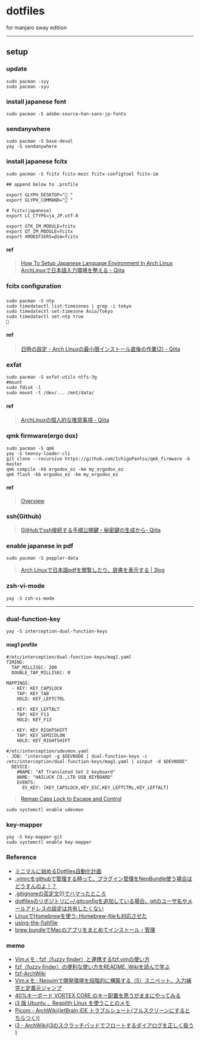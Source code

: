 # dotfiles
for manjaro sway edition

---

## setup

### update 
```
sudo pacman -syy
sudo pacman -syu
```

### install japanese font 
```
sudo pacman -S adobe-source-han-sans-jp-fonts
```

### sendanywhere
```
sudo pacman -S base-devel
yay -S sendanywhere
```

### install japanese fcitx 
```
sudo pacman -S fcitx fcitx-mozc fcitx-configtool fcitx-im
```

```
## append below to .profile 

export GLYPH_DESKTOP="󰄶 "
export GLYPH_COMMAND="󰆍 "

# fcitx(japanese)  
export LC_CTYPE=ja_JP.utf-8

export GTK_IM_MODULE=fcitx
export QT_IM_MODULE=fcitx
export XMODIFIERS=@im=fcitx

```

#### ref
> [How To Setup Japanese Language Environment In Arch Linux](https://ostechnix.com/setup-japanese-language-environment-arch-linux/)
> [ArchLinuxで日本語入力環境を整える - Qiita](https://qiita.com/k_almajiro/items/1c569513cbe705321902)

### fcitx configuration

###
```
sudo pacman -S ntp
sudo timedatectl list-timezones | grep -i tokyo
sudo timedatectl set-timezone Asia/Tokyo
sudo timedatectl set-ntp true                                                                                                                                                  
```
#### ref
> [日時の設定 - Arch Linuxの最小限インストール直後の作業(2) - Qiita](https://qiita.com/j8takagi/items/cc63ee5e9cfcb20fd244)

### exfat
```
sudo pacman -S exfat-utils ntfs-3g
#mount
sudo fdisk -l
sudo mount -t /dev/... /mnt/data/
```
#### ref
> [ArchLinuxの個人的な推奨事項 - Qiita](https://qiita.com/kob-u/items/7cf29ac669efac36fbde)


### qmk firmware(ergo dox)
```
sudo pacman -S qmk 
yay -S teensy-loader-cli
git clone --recursive https://github.com/IchigoPantsu/qmk_firmware -b master 
qmk compile -kb ergodox_ez -km my_ergodox_ez
qmk flash -kb ergodox_ez -km my_ergodox_ez
```

#### ref
> [Overview](https://docs.qmk.fm/#/cli)


### ssh(Github)
> [GitHubでssh接続する手順公開鍵・秘密鍵の生成から- Qiita](https://qiita.com/shizuma/items/2b2f873a0034839e47ce)


### enable japanese in pdf
```
sudo pacman -S poppler-data
```
> [Arch Linuxで日本語pdfを閲覧したり、辞書を表示する | 3log](https://3100.github.io/log/2016/01/01/viewing-pdf-on-arch/)
### zsh-vi-mode
```
yay -S zsh-vi-mode
```
---

### dual-function-key
```
yay -S interception-dual-function-keys
```
#### mag1 profile
```
#/etc/interception/dual-function-keys/mag1.yaml
TIMING:
  TAP_MILLISEC: 200
  DOUBLE_TAP_MILLISEC: 0

MAPPINGS:
  - KEY: KEY_CAPSLOCK
    TAP: KEY_TAB
    HOLD: KEY_LEFTCTRL
 
  - KEY: KEY_LEFTALT
    TAP: KEY_F13
    HOLD: KEY_F13

  - KEY: KEY_RIGHTSHIFT
    TAP: KEY_SEMICOLON
    HOLD: KEY_RIGHTSHIFT
```
 
```
#/etc/interception/udevmon.yaml
- JOB: "intercept -g $DEVNODE | dual-function-keys -c /etc/interception/dual-function-keys/mag1.yaml | uinput -d $DEVNODE"
  DEVICE:
    #NAME: "AT Translated Set 2 keyboard"
    NAME: "HAILUCK CO.,LTD USB KEYBOARD"
    EVENTS:
      EV_KEY: [KEY_CAPSLOCK,KEY_ESC,KEY_LEFTCTRL,KEY_LEFTALT]
```

> [Remap Caps Lock to Escape and Control](https://www.dannyguo.com/blog/remap-caps-lock-to-escape-and-control/)

```
sudo systemctl enable udevmon
```

### key-mapper
```
yay -S key-mapper-git
sudo systemctl enable key-mapper
```

### Reference
+ [ミニマルに始めるDotfiles自動化計画](https://qiita.com/okamos/items/40966158d0271ae7198b)
+ [.vimrcをgithubで管理する時って、プラグイン管理をNeoBundle使う場合はどうすんのよ！？](https://qiita.com/yukimura1227/items/9727dec975d3fe9557c9#%E7%B5%8C%E7%B7%AF)
+ [.gitignoreの否定文(!)でハマったところ](https://qiita.com/NumAniCloud/items/fd452828f634b577ae28)
+ [dotfilesのリポジトリに~/.gitconfigを追加している場合、gitのユーザ名やメールアドレスの設定は共有したくない](https://linuxserver.jp/vcs/git/git-config-on-repository/)
+ [LinuxでHomebrewを使う: Homebrew-fileも対応させた](https://rcmdnk.com/blog/2019/02/27/computer-linux-homebrew/#linux%E3%81%A7homebrew-file)
+ [using-the-fishfile](https://github.com/jorgebucaran/fisher#using-the-fishfile)
+ [brew bundleでMacのアプリをまとめてインストール・管理](https://qiita.com/vochicong/items/f20afc89a6847cd58f0f)

### memo
+ [Vimメモ : fzf（fuzzy finder）と連携するfzf.vimの使い方](https://wonderwall.hatenablog.com/entry/2017/10/07/220000)
+ [fzf（fuzzy finder）の便利な使い方をREADME, Wikiを読んで学ぶ](https://wonderwall.hatenablog.com/entry/2017/10/06/063000)
+ [fzf-ArchWiki](https://wiki.archlinux.jp/index.php/Fzf)
+ [Vimメモ : Neovimで開発環境を段階的に構築する（5）スニペット、入力補完と定義元ジャンプ](https://wonderwall.hatenablog.com/entry/2019/08/17/003000)
+ [40%キーボード VORTEX CORE のキー配置を思うがままにやってみる](https://qiita.com/Atoyr/items/3650156799bf9eec5306)
+ [i3 版 Ubuntu 、Regolith Linux を使うことのメモ](http://malkalech.com/regolith_linux_i3-gaps)
+ [Picom - ArchWiki(jetBrain IDE トラブルシュート(フルスクリーンにするとちらつく))](https://wiki.archlinux.jp/index.php/Picom)
+ [i3 - ArchWiki(i3のスクラッチパッドでフロートするダイアログを正しく扱う
)](https://wiki.archlinux.jp/index.php/I3)

